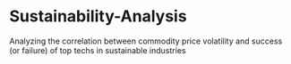 # Sustainability-Analysis
Analyzing the correlation between commodity price volatility and success (or failure) of top techs in sustainable industries
